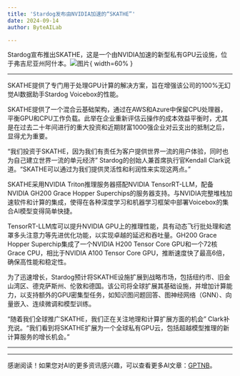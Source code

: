 ```yaml
---
title: 'Stardog发布由NVIDIA加速的“SKATHE”'
date: 2024-09-14
author: ByteAILab

---
```


Stardog宣布推出SKATHE，这是一个由NVIDIA加速的新型私有GPU云设施，位于弗吉尼亚州阿什本。![图片](https://ai-techpark.com/wp-content/uploads/2024/09/Stardog-960x540.jpg){ width=60% }

---
SKATHE提供了专门用于处理GPU计算的解决方案，旨在增强该公司的100%无幻觉AI数据助手Stardog Voicebox的性能。

SKATHE提供了一个混合云基础架构，通过在AWS和Azure中保留CPU处理器，平衡GPU和CPU工作负载。此举在企业重新评估云操作的成本效益平衡时，尤其是在过去二十年间进行的重大投资和近期财富1000强企业对云支出的抵制之后，显得尤为重要。

“我们投资于SKATHE，因为我们有责任为客户提供世界一流的用户体验，同时也为自己建立世界一流的单元经济” Stardog的创始人兼首席执行官Kendall Clark说道。“SKATHE可以通过为我们提供灵活性和利润性来实现这两点。”

SKATHE采用NVIDIA Triton推理服务器搭配NVIDIA TensorRT-LLM，配备NVIDIA GH200 Grace Hopper Superchips的服务器支持。与NVIDIA完整堆栈加速软件和计算的集成，使得在各种深度学习和机器学习框架中部署Voicebox的集合AI模型变得简单快捷。

TensorRT-LLM库可以提升NVIDIA GPU上的推理性能，具有动态飞行批处理和遮罩多头注意力等先进优化功能，以实现卓越的延迟和吞吐量。GH200 Grace Hopper Superchip集成了一个NVIDIA H200 Tensor Core GPU和一个72核Grace CPU，相比于NVIDIA A100 Tensor Core GPU，推断速度快了最高6倍，确保高性能和稳定性。

为了迅速增长，Stardog预计将SKATHE设施扩展到战略市场，包括纽约市、旧金山湾区、德克萨斯州、伦敦和德国。该公司将全球扩展其基础设施，并增加计算能力，以支持额外的GPU密集型任务，如知识图问题回答、图神经网络（GNN）、向量嵌入、连续微调和模型训练。

“随着我们全球推广SKATHE，我们正在关注地理和计算扩展方面的机会” Clark补充说。“我们看到将SKATHE扩展为一个全球私有GPU云，包括超越模型推理的新计算服务的增长机会。”

---
---
感谢阅读！如果您对AI的更多资讯感兴趣，可以查看更多AI文章：[GPTNB](https://gptnb.com)。